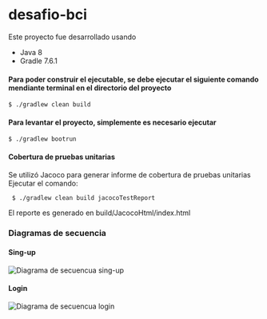 # desafio-bci

Este proyecto fue desarrollado usando
* Java 8
* Gradle 7.6.1

#### Para poder construir el ejecutable, se debe ejecutar el siguiente comando mendiante terminal en el directorio del proyecto

``` $ ./gradlew clean build ```

#### Para levantar el proyecto, simplemente es necesario ejecutar

``` $ ./gradlew bootrun ```

#### Cobertura de pruebas unitarias
Se utilizó Jacoco para generar informe de cobertura de pruebas unitarias
Ejecutar el comando:

``` $ ./gradlew clean build jacocoTestReport```

El reporte es generado en build/JacocoHtml/index.html

### Diagramas de secuencia



#### Sing-up

![Diagrama de secuencua sing-up](https://github.com/CarlosMilan/Challenge-BCI/blob/develop/Diagramas/Sing-up.jpg)

#### Login

![Diagrama de secuencua login](https://github.com/CarlosMilan/Challenge-BCI/blob/develop/Diagramas/Login.svg.jpg)